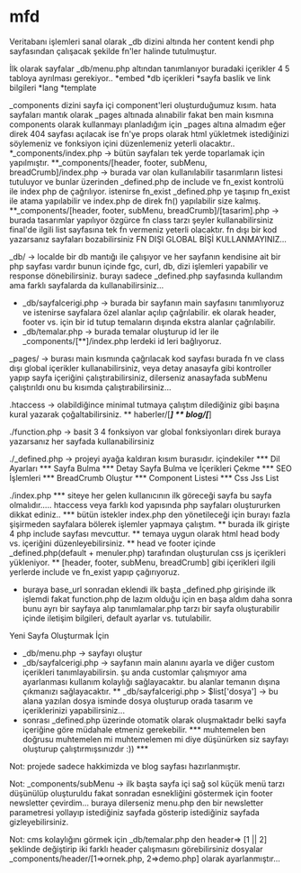 # mfd

Veritabanı işlemleri sanal olarak _db dizini altında her content kendi php sayfasından çalışacak şekilde fn'ler halinde tutulmuştur.

İlk olarak sayfalar _db/menu.php altından tanımlanıyor buradaki içerikler 4 5 tabloya ayrılması gerekiyor.. 
*embed
*db içerikleri
*sayfa baslik ve link bilgileri
*lang
*template


_components dizini sayfa içi component'leri oluşturduğumuz kısım. hata sayfaları mantık olarak _pages altınada alınabilir fakat ben main kısmına components olarak kullanmayı planladığım için _pages altına almadım eğer direk 404 sayfası açılacak ise fn'ye props olarak html yükletmek istediğinizi söylemeniz ve fonksiyon içini düzenlemeniz yeterli olacaktır..
*_components/index.php -> bütün sayfaları tek yerde toparlamak için yapılmıştır.
**_components/[header, footer, subMenu, breadCrumb]/index.php -> burada var olan kullanılabilir tasarımların listesi tutuluyor ve bunlar üzerinden _defined.php de include ve fn_exist kontrolü ile index php de çağrılıyor. istenirse fn_exist _defined.php ye taşınıp fn_exist ile atama yapılabilir ve index.php de direk fn() yapılabilir size kalmış.
**_components/[header, footer, subMenu, breadCrumb]/[tasarim].php -> burada tasarımlar yapılıyor özgürce fn class tarzı şeyler kullanabilirsiniz final'de ilgili list sayfasına tek fn vermeniz yeterli olacaktır. fn dışı bir kod yazarsanız sayfaları bozabilirsiniz FN DIŞI GLOBAL BİŞİ KULLANMAYINIZ...


_db/ -> localde bir db mantığı ile çalışıyor ve her sayfanın kendisine ait bir php sayfası vardır bunun içinde fgc, curl, db, dizi işlemleri yapabilir ve response dönebilirsiniz. burayı sadece _defined.php sayfasında kullandım ama farklı sayfalarda da kullanabilirsiniz...
* _db/sayfaIcerigi.php -> burada bir sayfanın main sayfasını tanımlıyoruz ve istenirse sayfalara özel alanlar açılıp çağrılabilir. ek olarak header, footer vs. için bir id tutup temaların dışında ekstra alanlar çağrılabilir.
* _db/temalar.php -> burada temalar oluşturup id ler ile _components/[**]/index.php lerdeki id leri bağlıyoruz. 

_pages/ -> burası main kısmında çağrılacak kod sayfası burada fn ve class dışı global içerikler kullanabilirsiniz, veya detay anasayfa gibi kontroller yapıp sayfa içeriğini çalıştırabilirsiniz, dilerseniz anasayfada subMenu çalıştırıldı onu bu kısımda çalıştırabilirsiniz...


.htaccess -> olabildiğince minimal tutmaya çalıştım dilediğiniz gibi başına kural yazarak çoğaltabilirsiniz. 
** haberler/[***]
** blog/[***]


./function.php -> basit 3 4 fonksiyon var global fonksiyonları direk buraya yazarsanız her sayfada kullanabilirsiniz


./_defined.php -> projeyi ayağa kaldıran kısım burasıdır. içindekiler 
*** Dil Ayarları
*** Sayfa Bulma
*** Detay Sayfa Bulma ve İçerikleri Çekme 
*** SEO İşlemleri
*** BreadCrumb Oluştur
*** Component Listesi
*** Css Jss List


./index.php
*** siteye her gelen kullanıcının ilk göreceği sayfa bu sayfa olmalıdır..... htaccess veya farklı kod yapısında php sayfaları oluştururken dikkat ediniz..
*** bütün istekler index.php den yönetileceği için burayı fazla şişirmeden sayfalara bölerek işlemler yapmaya çalıştım.
** burada ilk girişte 4 php include sayfası mevcuttur.
** temaya uygun olarak html head body vs. içeriğini düzenleyebilirsiniz.
** head ve footer içinde _defined.php(default + menuler.php) tarafından oluşturulan css js içerikleri yükleniyor.
** [header, footer, subMenu, breadCrumb] gibi içerikleri ilgili yerlerde include ve fn_exist yapıp çağırıyoruz.
* buraya base_url sonradan eklendi ilk başta _defined.php girişinde ilk işlemdi fakat function.php de lazım olduğu için en başa aldım daha sonra bunu ayrı bir sayfaya alıp tanımlamalar.php tarzı bir sayfa oluşturabilir içinde iletişim bilgileri, default ayarlar vs. tutulabilir.



Yeni Sayfa Oluşturmak İçin
* _db/menu.php -> sayfayı oluştur
* _db/sayfaIcerigi.php -> sayfanın main alanını ayarla ve diğer custom içerikleri tanımlayabilirsin. şu anda customlar çalışmıyor ama ayarlanması kullanım kolaylığı sağlayacaktır. bu alanlar temanın dışına çıkmanızı sağlayacaktır.
** _db/sayfaIcerigi.php > $list['dosya'] -> bu alana yazılan dosya isminde dosya oluşturup orada tasarım ve içeriklerinizi yapabilirsiniz...
* sonrası _defined.php üzerinde otomatik olarak oluşmaktadır belki sayfa içeriğine göre müdahale etmeniz gerekebilir.
*** muhtemelen ben doğrusu muhtemelen mi muhtemelemen mi diye düşünürken siz sayfayı oluşturup çalıştırmışsınızdır :)) ***
 

Not: projede sadece hakkimizda ve blog sayfası hazırlanmıştır. 


Not: _components/subMenu -> ilk başta sayfa içi sağ sol küçük menü tarzı düşünülüp oluşturuldu fakat sonradan esnekliğini göstermek için footer newsletter çevirdim... buraya dilerseniz menu.php den bir newsletter parametresi yollayıp istediğiniz sayfada gösterip istediğiniz sayfada gizleyebilirsiniz.

Not: cms kolaylığını görmek için _db/temalar.php den header=> [1 || 2] şeklinde değiştirip iki farklı header çalışmasını görebilirsiniz dosyalar _components/header/[1=>ornek.php, 2=>demo.php] olarak ayarlanmıştır...